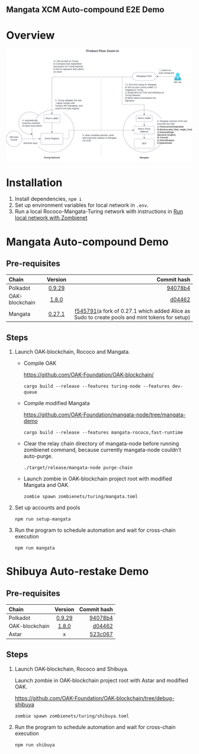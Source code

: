 Mangata XCM Auto-compound E2E Demo
----------
# Overview
![Automation Integration Flow Chart](./assets/flow-technical.png)

# Installation
1. Install dependencies, `npm i`
2. Set up environment variables for local network in `.env`.
3. Run a local Rococo-Mangata-Turing network with instructions in [Run local network with Zombienet](https://github.com/OAK-Foundation/OAK-blockchain#quickstart-run-local-network-with-zombienet)

# Mangata Auto-compound Demo
## Pre-requisites
| Chain      | Version | Commit hash |
| :---        |    :----:   |          ---: |
| Polkadot      | [0.9.29](https://github.com/paritytech/polkadot/releases/tag/v0.9.29)       |		[94078b4](https://github.com/paritytech/polkadot/commit/94078b44fb6c9767bf60ffcaaa3be40681be5a76)  |
| OAK-blockchain   | [1.8.0](https://github.com/OAK-Foundation/OAK-blockchain/releases/tag/v1.8.0)     |	[d04462](https://github.com/OAK-Foundation/OAK-blockchain/pull/328/commits/d044a62825746e6dd8b7593a6c7dfb9eefcac308)  |
| Mangata | [0.27.1](https://github.com/mangata-finance/mangata-node/releases/tag/v0.27.1)   | [f545791](https://github.com/OAK-Foundation/mangata-node/tree/ac60aeb51ea2c3545fc60c8b90f6bc65077ba10c)(a fork of 0.27.1 which added Alice as Sudo to create pools and mint tokens for setup)        |
## Steps
1. Launch OAK-blockchain, Rococo and Mangata.

	- Compile OAK

		https://github.com/OAK-Foundation/OAK-blockchain/

		```
		cargo build --release --features turing-node --features dev-queue
		```


	- Compile modified Mangata

		https://github.com/OAK-Foundation/mangata-node/tree/mangata-demo

		```
		cargo build --release --features mangata-rococo,fast-runtime
		```


	- Clear the relay chain directory of mangata-node before running zombienet command, because currently mangata-node couldn’t auto-purge.

		```
		./target/release/mangata-node purge-chain
		```

	- Launch zombie in OAK-blockchain project root with modified Mangata and OAK.

		```
		zombie spawn zombienets/turing/mangata.toml
		```

2. Set up accounts and pools
	```
	npm run setup-mangata
	```
3. Run the program to schedule automation and wait for cross-chain execution
   ```
   npm run mangata
   ```

# Shibuya Auto-restake Demo
## Pre-requisites
| Chain      | Version | Commit hash |
| :---        |    :----:   |          ---: |
| Polkadot      | [0.9.29](https://github.com/paritytech/polkadot/releases/tag/v0.9.29)       |		[94078b4](https://github.com/paritytech/polkadot/commit/94078b44fb6c9767bf60ffcaaa3be40681be5a76)  |
| OAK-blockchain   | [1.8.0](https://github.com/OAK-Foundation/OAK-blockchain/releases/tag/untagged-2aecbd94ab4bcde05657)     |	[d04462](https://github.com/OAK-Foundation/OAK-blockchain/pull/328/commits/d044a62825746e6dd8b7593a6c7dfb9eefcac308)  |
| Astar | x   | [523c067](https://github.com/AstarNetwork/Astar/commit/523c06798a08189a3ea20f790b83cd4ae602c579)        |
## Steps
1. Launch OAK-blockchain, Rococo and Shibuya.

	Launch zombie in OAK-blockchain project root with Astar and modified OAK.
	
	https://github.com/OAK-Foundation/OAK-blockchain/tree/debug-shibuya

	```
	zombie spawn zombienets/turing/shibuya.toml
	```

2. Run the program to schedule automation and wait for cross-chain execution
   ```
   npm run shibuya
   ```